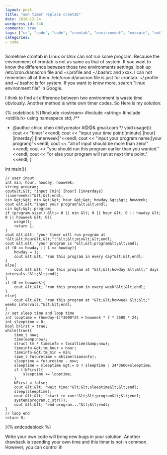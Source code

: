 ```yaml
---
layout: post
title: "own timer replace crontab"
date: 2010-12-24
wordpress_id: 346
comments: true
tags: ["cc", "code", "code", "crontab", "environment", "execute", "not", "program", "timer"]
categories:
- code
---
```

<meta name="_edit_last" content="1" />
<meta name="_su_description" content="crontab can not execute some program.
Its environment setting is hard to compare with that of system " />
<meta name="_su_keywords" content="crontab,execute,environment,timer,code,setting,profile" />
<meta name="_su_rich_snippet_type" content="none" />
<meta name="_su_title" content="own timer replace crontab" />
<meta name="views" content="460" />
Sometime crontab in Linux or Unix can not run some program. Because the environment of crontab is not as same as that of system. If you want to know the difference between those two environments settings. look up /etc/cron.d/anacron file and ~/.profile and ~/.bashrc and xxxx. I can not remember all of them. /etc/cron.d/anacron file is just for crontab. ~/.profile and ~/.bashrc is for system. If you want to know more, search "linux environment file" in Google.

I think to find all difference between two environment is waste time obviously. Another method is write own timer codes. So Here is my solution:


{% codeblock %}#include &lt;iostream&gt;
#include &lt;string&gt;
#include &lt;stdlib.h&gt;
using namespace std;
/**
 * @author chico chen chillycreator #@@&amp; gmail.com
 */
void usage(){
	cout &lt;&lt; "timer"&lt;&lt;endl;
	cout &lt;&lt; "input your time point:[minute] [hour] [innerday] [innerweek]"&lt;&lt;endl;
	cout &lt;&lt; "input your program name:[your program]"&lt;&lt;endl;
	cout &lt;&lt; "all of input should be more than zero!"&lt;&lt;endl;
	cout &lt;&lt; "you should run this program earlier than you wanted."&lt;&lt;endl;
	cout &lt;&lt; "or else your program will run at next time point."&lt;&lt;endl;
}

int main(){

	// user input
	int min, hour, howday, howweek;
	string program;
	cout&lt;&lt; "input [min] [hour] [innerdays] [innerweeks]"&lt;&lt;endl;
	cin &gt;&gt; min &gt;&gt; hour &gt;&gt; howday &gt;&gt; howweek;
	cout &lt;&lt;"input your program"&lt;&lt;endl;
	cin &gt;&gt; program;
	if (program.size() &lt;= 0 || min &lt; 0 || hour &lt; 0 || howday &lt; 0 || howweek &lt; 0){
		usage();
		return 1;
	}
	cout &lt;&lt; "your timer will run program at "&lt;&lt;hour&lt;&lt;":"&lt;&lt;min&lt;&lt;endl;
	cout &lt;&lt; "your program is "&lt;&lt;program&lt;&lt;endl;
	if (0 == howday || 1 == howday){
		howday = 1;
		cout &lt;&lt; "run this program in every day"&lt;&lt;endl;
	}
	else{
		cout &lt;&lt; "run this program at "&lt;&lt;howday &lt;&lt;" days intervals."&lt;&lt;endl;
	}
	if (0 == howweek){
		cout &lt;&lt; "run this program in every week"&lt;&lt;endl;
	}
	else{
		cout &lt;&lt; "run this program at "&lt;&lt;howweek &lt;&lt;" weeks intervals."&lt;&lt;endl;
	}
	// set sleep time and loop time
	int looptime = (howday-1)*3600*24 + howweek * 7 * 3600 * 24;
	int sleeptime = 0;
	bool bFirst = true;
	while(true){
		time_t now;
		time(&amp;now);
		struct tm * timeinfo = localtime(&amp;now);
		timeinfo-&gt;tm_hour = hour;
		timeinfo-&gt;tm_min = min;
		time_t futuretime = mktime(timeinfo);
		sleeptime = futuretime - now;
		sleeptime = sleeptime &gt;= 0 ? sleeptime : 24*3600+sleeptime;
		if (!bFirst){
			sleeptime += looptime;
		}
		bFirst = false;
		cout &lt;&lt; "wait time:"&lt;&lt;sleeptime&lt;&lt;endl;
		sleep(sleeptime);
		cout &lt;&lt; "start to run:"&lt;&lt;program&lt;&lt;endl;
		system(program.c_str());
		cout &lt;&lt; "end program..."&lt;&lt;endl;
	}
	// loop end
	return 0;
}{% endcodeblock %}


Write your own code will bring new bugs in your solution. Another drawback is spending your own time and this timer is not in common. However, you can control it!
